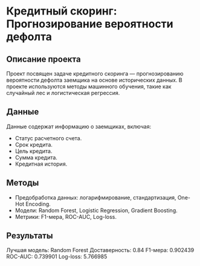 # Кредитный скоринг: Прогнозирование вероятности дефолта

## Описание проекта
Проект посвящен задаче кредитного скоринга — прогнозированию вероятности дефолта заемщика на основе исторических данных. В проекте используются методы машинного обучения, такие как случайный лес и логистическая регрессия.

## Данные
Данные содержат информацию о заемщиках, включая:
- Статус расчетного счета.
- Срок кредита.
- Цель кредита.
- Сумма кредита.
- Кредитная история.

## Методы
- Предобработка данных: логарифмирование, стандартизация, One-Hot Encoding.
- Модели: Random Forest, Logistic Regression, Gradient Boosting.
- Метрики: F1-мера, ROC-AUC, Log-loss.

## Результаты
Лучшая модель: Random Forest
Доставерность: 0.84
F1-мера: 0.902439
ROC-AUC: 0.739901
Log-loss: 5.766985
